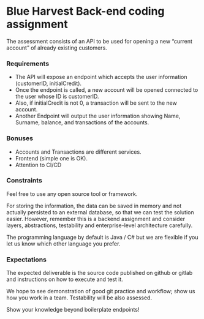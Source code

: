 # Blue Harvest Back-end coding assignment

The assessment consists of an API to be used for opening a new “current account” of
already existing customers.

### Requirements
* The API will expose an endpoint which accepts the user information (customerID,
initialCredit).
* Once the endpoint is called, a new account will be opened connected to the user
whose ID is customerID.
* Also, if initialCredit is not 0, a transaction will be sent to the new account.
* Another Endpoint will output the user information showing Name, Surname,
balance, and transactions of the accounts.

### Bonuses
* Accounts and Transactions are different services.
* Frontend (simple one is OK).
* Attention to CI/CD

### Constraints
Feel free to use any open source tool or framework.

For storing the information, the data can be saved in memory and not actually persisted to
an external database, so that we can test the solution easier. However, remember this is a
backend assignment and consider layers, abstractions, testability and enterprise-level
architecture carefully.

The programming language by default is Java / C# but we are flexible if you let us know
which other language you prefer.

### Expectations
The expected deliverable is the source code published on github or gitlab and instructions
on how to execute and test it.

We hope to see demonstration of good git practice and workflow; show us how you work in
a team. Testability will be also assessed.

Show your knowledge beyond boilerplate endpoints!